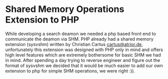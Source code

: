 # Shared Memory Operations Extension to PHP

While developing a search deamon we needed a php based front end to communicate
the deamon via SHM. PHP already had a shared memory extension (sysvshm) written
by Christian Cartus <cartus@atrior.de>, unfortunately this extension was designed
with PHP only in mind and offers high level features which are extremely
bothersome for basic SHM we had in mind.  After spending a day trying to reverse
engineer and figure out the format of sysvshm we decided that it would be much
easier to add our own extension to php for simple SHM operations, we were right :)).
